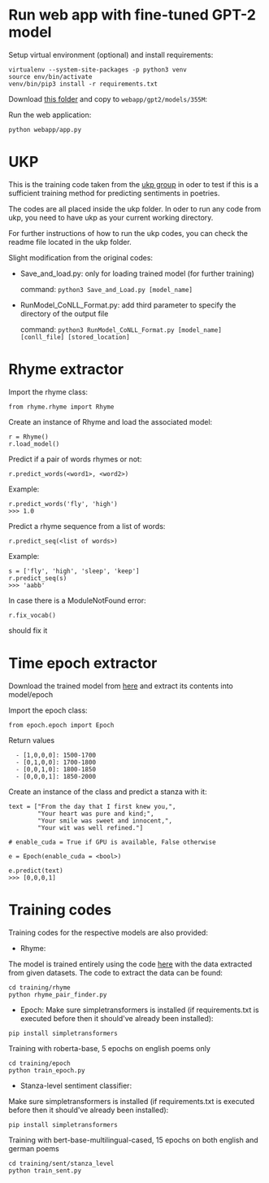 # Run web app with fine-tuned GPT-2 model
Setup virtual environment (optional) and install requirements:
``` 
virtualenv --system-site-packages -p python3 venv
source env/bin/activate
venv/bin/pip3 install -r requirements.txt
```

Download [this folder](https://drive.google.com/open?id=1dZs3USYTJ7NvEA2rVVfKIG-O23zrPBsg) and copy to `webapp/gpt2/models/355M`:

Run the web application: 
```
python webapp/app.py
```

# UKP
This is the training code taken from the [ukp group](https://github.com/UKPLab/emnlp2017-bilstm-cnn-crf) in oder to test if this is a sufficient training method for predicting sentiments in poetries.

The codes are all placed inside the ukp folder. In oder to run any code from ukp, you need to have ukp as your current working directory.

For further instructions of how to run the ukp codes, you can check the readme file located in the ukp folder.

Slight modification from the original codes:
- Save_and_load.py: only for loading trained model (for further training)

    command: `python3 Save_and_Load.py [model_name]`
    
- RunModel_CoNLL_Format.py: add third parameter to specify the directory of the output file

    command: `python3 RunModel_CoNLL_Format.py [model_name] [conll_file] [stored_location]`

# Rhyme extractor

Import the rhyme class:
```
from rhyme.rhyme import Rhyme
```

Create an instance of Rhyme and load the associated model:
```
r = Rhyme()
r.load_model()
```

Predict if a pair of words rhymes or not:
```
r.predict_words(<word1>, <word2>)
```

Example:
```
r.predict_words('fly', 'high')
>>> 1.0
```

Predict a rhyme sequence from a list of words:
```
r.predict_seq(<list of words>)
```

Example:
```
s = ['fly', 'high', 'sleep', 'keep']
r.predict_seq(s)
>>> 'aabb'
```

In case there is a ModuleNotFound error:
```
r.fix_vocab()
```
should fix it

# Time epoch extractor

Download the trained model from [here](https://drive.google.com/file/d/1qavgcVHfoJ0f3hHUn8Q5nPMDs2J5AfoF/view?usp=sharing) and extract its contents into model/epoch

Import the epoch class:
```
from epoch.epoch import Epoch
```

Return values
```
  - [1,0,0,0]: 1500-1700
  - [0,1,0,0]: 1700-1800
  - [0,0,1,0]: 1800-1850
  - [0,0,0,1]: 1850-2000
```

Create an instance of the class and predict a stanza with it:
```
text = ["From the day that I first knew you,",
        "Your heart was pure and kind;",
        "Your smile was sweet and innocent,",
        "Your wit was well refined."]

# enable_cuda = True if GPU is available, False otherwise

e = Epoch(enable_cuda = <bool>)

e.predict(text)
>>> [0,0,0,1]
```

# Training codes
Training codes for the respective models are also provided:

- Rhyme:

The model is trained entirely using the code [here](https://github.com/dhwajraj/deep-siamese-text-similarity) with the data extracted from given datasets.
The code to extract the data can be found:
```
cd training/rhyme
python rhyme_pair_finder.py
```

- Epoch:
Make sure simpletransformers is installed (if requirements.txt is executed before then it should've already been installed):
```
pip install simpletransformers
```

Training with roberta-base, 5 epochs on english poems only

```
cd training/epoch
python train_epoch.py
```

- Stanza-level sentiment classifier:

Make sure simpletransformers is installed (if requirements.txt is executed before then it should've already been installed):
```
pip install simpletransformers
```

Training with bert-base-multilingual-cased, 15 epochs on both english and german poems

```
cd training/sent/stanza_level
python train_sent.py
```

